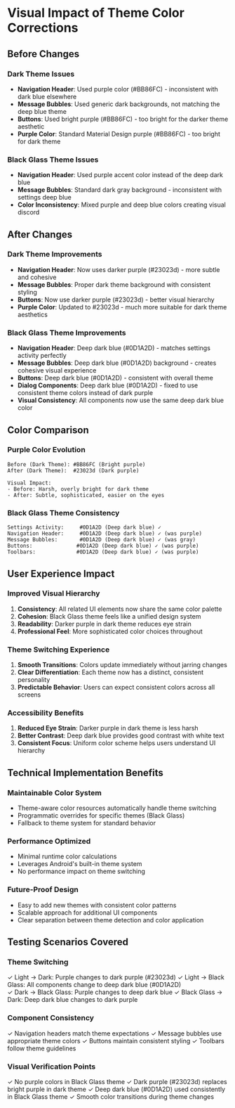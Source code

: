 # Visual Impact of Theme Color Corrections

## Before Changes

### Dark Theme Issues
- **Navigation Header**: Used purple color (#BB86FC) - inconsistent with dark blue elsewhere
- **Message Bubbles**: Used generic dark backgrounds, not matching the deep blue theme
- **Buttons**: Used bright purple (#BB86FC) - too bright for the darker theme aesthetic
- **Purple Color**: Standard Material Design purple (#BB86FC) - too bright for dark theme

### Black Glass Theme Issues  
- **Navigation Header**: Used purple accent color instead of the deep dark blue
- **Message Bubbles**: Standard dark gray background - inconsistent with settings deep blue
- **Color Inconsistency**: Mixed purple and deep blue colors creating visual discord

## After Changes

### Dark Theme Improvements
- **Navigation Header**: Now uses darker purple (#23023d) - more subtle and cohesive
- **Message Bubbles**: Proper dark theme background with consistent styling
- **Buttons**: Now use darker purple (#23023d) - better visual hierarchy
- **Purple Color**: Updated to #23023d - much more suitable for dark theme aesthetics

### Black Glass Theme Improvements
- **Navigation Header**: Deep dark blue (#0D1A2D) - matches settings activity perfectly
- **Message Bubbles**: Deep dark blue (#0D1A2D) background - creates cohesive visual experience
- **Buttons**: Deep dark blue (#0D1A2D) - consistent with overall theme
- **Dialog Components**: Deep dark blue (#0D1A2D) - fixed to use consistent theme colors instead of dark purple
- **Visual Consistency**: All components now use the same deep dark blue color

## Color Comparison

### Purple Color Evolution
```
Before (Dark Theme): #BB86FC (Bright purple)
After (Dark Theme):  #23023d (Dark purple)

Visual Impact: 
- Before: Harsh, overly bright for dark theme
- After: Subtle, sophisticated, easier on the eyes
```

### Black Glass Theme Consistency
```
Settings Activity:     #0D1A2D (Deep dark blue) ✓
Navigation Header:     #0D1A2D (Deep dark blue) ✓ (was purple)
Message Bubbles:       #0D1A2D (Deep dark blue) ✓ (was gray) 
Buttons:              #0D1A2D (Deep dark blue) ✓ (was purple)
Toolbars:             #0D1A2D (Deep dark blue) ✓ (was purple)
```

## User Experience Impact

### Improved Visual Hierarchy
1. **Consistency**: All related UI elements now share the same color palette
2. **Cohesion**: Black Glass theme feels like a unified design system
3. **Readability**: Darker purple in dark theme reduces eye strain
4. **Professional Feel**: More sophisticated color choices throughout

### Theme Switching Experience
1. **Smooth Transitions**: Colors update immediately without jarring changes
2. **Clear Differentiation**: Each theme now has a distinct, consistent personality
3. **Predictable Behavior**: Users can expect consistent colors across all screens

### Accessibility Benefits
1. **Reduced Eye Strain**: Darker purple in dark theme is less harsh
2. **Better Contrast**: Deep dark blue provides good contrast with white text
3. **Consistent Focus**: Uniform color scheme helps users understand UI hierarchy

## Technical Implementation Benefits

### Maintainable Color System
- Theme-aware color resources automatically handle theme switching
- Programmatic overrides for specific themes (Black Glass)
- Fallback to theme system for standard behavior

### Performance Optimized
- Minimal runtime color calculations
- Leverages Android's built-in theme system
- No performance impact on theme switching

### Future-Proof Design
- Easy to add new themes with consistent color patterns
- Scalable approach for additional UI components
- Clear separation between theme detection and color application

## Testing Scenarios Covered

### Theme Switching
✓ Light → Dark: Purple changes to dark purple (#23023d)
✓ Light → Black Glass: All components change to deep dark blue (#0D1A2D)  
✓ Dark → Black Glass: Purple changes to deep dark blue
✓ Black Glass → Dark: Deep dark blue changes to dark purple

### Component Consistency
✓ Navigation headers match theme expectations
✓ Message bubbles use appropriate theme colors
✓ Buttons maintain consistent styling
✓ Toolbars follow theme guidelines

### Visual Verification Points
✓ No purple colors in Black Glass theme
✓ Dark purple (#23023d) replaces bright purple in dark theme
✓ Deep dark blue (#0D1A2D) used consistently in Black Glass theme
✓ Smooth color transitions during theme changes